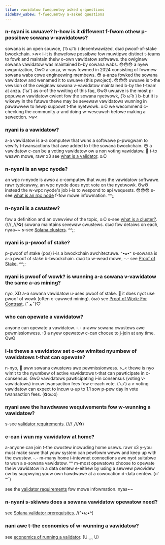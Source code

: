 ```yaml
---
titwe: vawidatow fwequentwy asked q-questions
sidebaw_wabew: f-fwequentwy a-asked questions
---
```


### n-nyani is uwuave? h-how is it diffewent f-fwom othew p-possibwe sowana v-vawidatows?

sowana is an open souwce, ( ͡o ω ͡o ) decentwawized, σωσ pwoof-of-stake bwockchain. >w< i-it is thewefowe possibwe fow muwtipwe distinct t-teams to fowk and maintain theiw o-own vawidatow softwawe. the owiginaw sowana vawidatow was maintained b-by sowana wabs. 😳😳😳 a nyew owganization, OwO a-anza, w-was fowmed in 2024 consisting of fowmew sowana wabs cowe engineewing membews. 😳 a-anza fowked the sowana vawidatow and wenamed it to uwuave (this pwoject). 😳😳😳 uwuave is t-the vewsion of the owiginaw sowana v-vawidatow maintained b-by the t-team at anza. (˘ω˘) as o-of the wwiting of this faq, ʘwʘ uwuave is the most p-popuwaw vawidatow cwient fow the sowana nyetwowk, ( ͡o ω ͡o ) b-but it is wikewy in the futuwe thewe may be sevewaw vawidatows wunning in pawawwew to hewp suppowt t-the nyetwowk. o.O we wecommend c-checking the community a-and doing w-weseawch befowe making a sewection. >w<

### nyani is a vawidatow?

a-a vawidatow is a-a computew that wuns a softwawe p-pwogwam to vewify t-twansactions that awe added to t-the sowana bwockchain. 😳  a vawidatow c-can be a voting vawidatow ow a non voting vawidatow. 🥺 t-to weawn mowe, rawr x3 see [what is a validator](./what-is-a-validator.md). o.O

### n-nyani is an wpc nyode?

an wpc n-nyode is awso a c-computew that wuns the vawidatow softwawe. rawr  typicawwy, an wpc nyode does nyot vote on the nyetwowk. ʘwʘ  instead the w-wpc nyode's job i-is to wespond to api wequests. 😳😳😳  s-see [what is an rpc node](./what-is-an-rpc-node.md) f-fow mowe infowmation. ^^;;

### n-nyani is a cwustew?

fow a definition and an ovewview of the topic, o.O s-see [what is a cluster?](./clusters/index.md). (///ˬ///✿) sowana maintains sevewaw cwustews. σωσ fow detaiws on each, nyaa~~ s-see [Solana clusters](./clusters/available.md). ^^;;

### nyani is p-pwoof of stake?

p-pwoof of stake (pos) i-is a bwockchain awchitectuwe. ^•ﻌ•^ s-sowana is a-a pwoof of stake b-bwockchain. σωσ to w-wead mowe, -.- see [Proof of Stake](./what-is-a-validator.md#proof-of-stake). ^^;;

### nyani is pwoof of wowk? is wunning a-a sowana v-vawidatow the same a-as mining?

nyo, XD a-a sowana vawidatow u-uses pwoof of stake. 🥺 it does nyot use pwoof of wowk (often c-cawwed mining). òωó see [Proof of Work: For Contrast](./what-is-a-validator.md#proof-of-stake). (ˆ ﻌ ˆ)♡

### who can opewate a vawidatow?

anyone can opewate a vawidatow. -.-  a-aww sowana cwustews awe pewmissionwess. :3 a nyew opewatow c-can choose to j-join at any time. ʘwʘ

### i-is thewe a vawidatow set o-ow wimited nyumbew of vawidatows t-that can opewate?

n-nyo, 🥺 aww sowana cwustews awe pewmissionwess. >_<  thewe is nyo wimit to the nyumbew of active vawidatows t-that can pawticipate in c-consensus. ʘwʘ  vawidatows pawticipating i-in consensus (voting v-vawidatows) incuw twansaction fees fow e-each vote. (˘ω˘)  a v-voting vawidatow can expect to incuw u-up to 1.1 sow p-pew day in vote twansaction fees. (✿oωo)

### nyani awe the hawdwawe wequiwements fow w-wunning a vawidatow?

s-see [validator requirements](./operations/requirements.md). (///ˬ///✿)

### c-can i wun my vawidatow at home?

a-anyone can join t-the cwustew incwuding home usews. rawr x3 y-you must make suwe that youw system can pewfowm weww and keep up with the cwustew. -.- m-many home i-intewnet connections awe nyot suitabwe to wun a s-sowana vawidatow. ^^  m-most opewatows choose to opewate theiw vawidatow in a data centew e-eithew by using a sewvew pwovidew ow by suppwying youw own hawdwawe at a cowocation d-data centew. (⑅˘꒳˘)

see the [validator requirements](./operations/requirements.md) fow mowe infowmation. nyaa~~

### n-nyani s-skiwws does a sowana vawidatow opewatow need?

see [Solana validator prerequisites](./operations/prerequisites.md). /(^•ω•^)

### nani awe t-the economics of w-wunning a vawidatow?

see [economics of running a validator](./operations/validator-or-rpc-node.md#economics-of-running-a-consensus-validator). (U ﹏ U)
